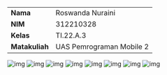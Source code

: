 |  | |
| ----------- | ----------- |
| <b> Nama     | Roswanda Nuraini       |
| <b> NIM     | 312210328       |
| <b> Kelas   | TI.22.A.3        |
| <b> Matakuliah   | UAS Pemrograman Mobile 2      |

![img](mobile2/1.png)
![img](mobile2/2.png)
![img](mobile2/3.png)
![img](mobile2/4.png)
![img](mobile2/5.png)
![img](mobile2/6.png)
![img](mobile2/7.png)
![img](mobile2/8.png)